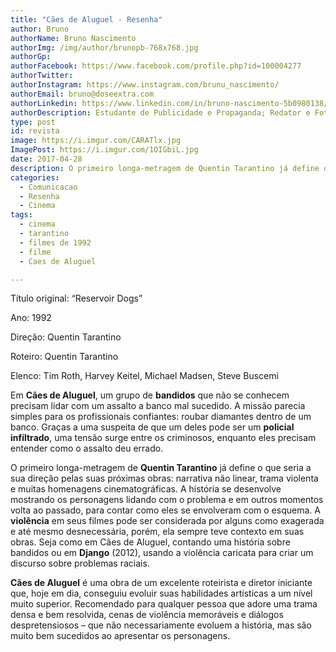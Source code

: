 ```yaml
---
title: "Cães de Aluguel - Resenha"
author: Bruno
authorName: Bruno Nascimento
authorImg: /img/author/brunopb-768x768.jpg
authorGp:
authorFacebook: https://www.facebook.com/profile.php?id=100004277
authorTwitter:
authorInstagram: https://www.instagram.com/brunu_nascimento/
authorEmail: bruno@doseextra.com
authorLinkedin: https://www.linkedin.com/in/bruno-nascimento-5b0980138/
authorDescription: Estudante de Publicidade e Propaganda; Redator e Fotógrafo em Dose Extra Multimídia; Escritor, Podcaster e Gladiador Dourado em Dose Extra Blog.
type: post
id: revista
image: https://i.imgur.com/CARATlx.jpg
ImagePost: https://i.imgur.com/1OIGbiL.jpg
date: 2017-04-28
description: O primeiro longa-metragem de Quentin Tarantino já define o que seria a sua direção pelas suas próximas obras.
categories:
  - Comunicacao
  - Resenha
  - Cinema
tags:
  - cinema
  - tarantino
  - filmes de 1992
  - filme
  - Caes de Aluguel

---
```

<span style="font-weight: 400;">Título original: “Reservoir Dogs”</span>

<span style="font-weight: 400;">Ano: 1992</span>

<span style="font-weight: 400;">Direção: Quentin Tarantino</span>

<span style="font-weight: 400;">Roteiro: Quentin Tarantino</span>

<span style="font-weight: 400;">Elenco: Tim Roth, Harvey Keitel, Michael Madsen, Steve Buscemi</span>

<span style="font-weight: 400;">Em </span><b>Cães de Aluguel</b><span style="font-weight: 400;">, um grupo de </span><b>bandidos</b><span style="font-weight: 400;"> que não se conhecem precisam lidar com um assalto a banco mal sucedido. A missão parecia simples para os profissionais confiantes: roubar diamantes dentro de um banco. Graças a uma suspeita de que um deles pode ser um </span><b>policial infiltrado</b><span style="font-weight: 400;">, uma tensão surge entre os criminosos, enquanto eles precisam entender como o assalto deu errado.</span>

<span style="font-weight: 400;">O primeiro longa-metragem de </span><b>Quentin Tarantino</b><span style="font-weight: 400;"> já define o que seria a sua direção pelas suas próximas obras: narrativa não linear, trama violenta e muitas homenagens cinematográficas. A história se desenvolve mostrando os personagens lidando com o problema e em outros momentos volta ao passado, para contar como eles se envolveram com o esquema. A </span><b>violência</b><span style="font-weight: 400;"> em seus filmes pode ser considerada por alguns como exagerada e até mesmo desnecessária, porém, ela sempre teve contexto em suas obras. Seja como em Cães de Aluguel, contando uma história sobre bandidos ou em </span><b>Django</b><span style="font-weight: 400;"> (2012), usando a violência caricata para criar um discurso sobre problemas raciais.</span>

<b>Cães de Aluguel</b><span style="font-weight: 400;"> é uma obra de um excelente roteirista e diretor iniciante que, hoje em dia, conseguiu evoluir suas habilidades artísticas a um nível muito superior. Recomendado para qualquer pessoa que adore uma trama densa e bem resolvida, cenas de violência memoráveis e diálogos despretensiosos – que não necessariamente evoluem a história, mas são muito bem sucedidos ao apresentar os personagens.</span>
